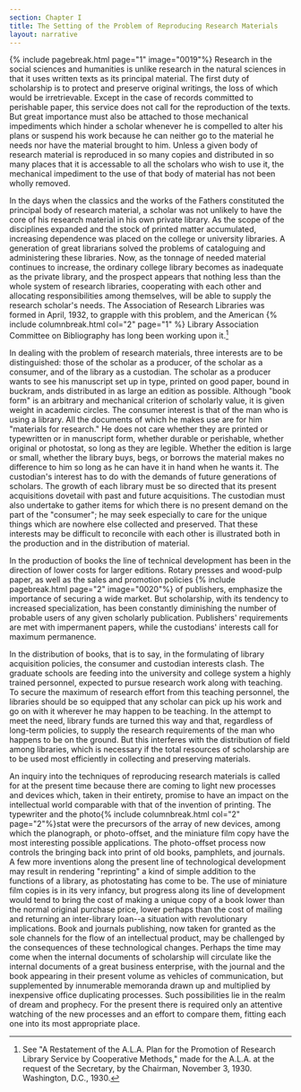 ```yaml
---
section: Chapter I
title: The Setting of the Problem of Reproducing Research Materials
layout: narrative
---
```


{% include pagebreak.html page="1" image="0019"%} Research in the social sciences and humanities is unlike research in
the natural sciences in that it uses written texts as its principal
material. The first duty of scholarship is to protect and preserve
original writings, the loss of which would be irretrievable. Except
in the case of records committed to perishable paper, this service
does not call for the reproduction of the texts. But great importance
must also be attached to those mechanical impediments which hinder a
scholar whenever he is compelled to alter his plans or suspend his
work because he can neither go to the material he needs nor have the
material brought to him. Unless a given body of research material is
reproduced in so many copies and distributed in so many places that
it is accessable to all the scholars who wish to use it, the
mechanical impediment to the use of that body of material has not
been wholly removed.

In the days when the classics and the works of the Fathers
constituted the principal body of research material, a scholar was
not unlikely to have the core of his research material in his own
private library. As the scope of the disciplines expanded and the
stock of printed matter accumulated, increasing dependence was placed
on the college or university libraries. A generation of great
librarians solved the problems of cataloguing and administering these
libraries. Now, as the tonnage of needed material continues to
increase, the ordinary college library becomes as inadequate as the
private library, and the prospect appears that nothing less than the
whole system of research libraries, cooperating with each other and
allocating responsibilities among themselves, will be able to supply
the research scholar's needs. The Association of Research Libraries
was formed in April, 1932, to grapple with this problem, and the
American {% include columnbreak.html col="2" page="1" %} Library Association Committee on Bibliography has
long been working upon it.[^n1]

[^n1]: See "A Restatement of the A.L.A. Plan for the Promotion of Research Library Service by Cooperative Methods," made for the A.L.A. at the request of the Secretary, by the Chairman, November 3, 1930. Washington, D.C., 1930.

In dealing with the problem of research materials, three interests
are to be distinguished: those of the scholar as a producer, of the
scholar as a consumer, and of the library as a custodian. The scholar
as a producer wants to see his manuscript set up in type, printed on
good paper, bound in buckram, ands distributed in as large an edition
as possible. Although "book form" is an arbitrary and mechanical
criterion of scholarly value, it is given weight in academic circles.
The consumer interest is that of the man who is using a library. All
the documents of which he makes use are for him "materials for
research." He does not care whether they are printed or typewritten
or in manuscript form, whether durable or perishable, whether
original or photostat, so long as they are legible. Whether the
edition is large or small, whether the library buys, begs, or borrows
the material makes no difference to him so long as he can have it in
hand when he wants it. The custodian's interest has to do with the
demands of future generations of scholars. The growth of each library
must be so directed that its present acquisitions dovetail with past
and future acquisitions. The custodian must also undertake to gather
items for which there is no present demand on the part of the
"consumer"; he may seek especially to care for the unique things
which are nowhere else collected and preserved. That these interests
may be difficult to reconcile with each other is illustrated both in
the production and in the distribution of material.

In the production of books the line of technical development has been
in the direction of lower costs for larger editions. Rotary presses
and wood-pulp paper, as well as the sales and promotion policies {% include pagebreak.html page="2" image="0020"%} of
publishers, emphasize the importance of securing a wide market.
But scholarship, with its tendency to increased specialization, has
been constantly diminishing the number of probable users of any given
scholarly publication. Publishers' requirements are met with
impermanent papers, while the custodians' interests call for maximum
permanence.

In the distribution of books, that is to say, in the formulating of
library acquisition policies, the consumer and custodian interests
clash. The graduate schools are feeding into the university and
college system a highly trained personnel, expected to pursue
research work along with teaching. To secure the maximum of research
effort from this teaching personnel, the libraries should be so
equipped that any scholar can pick up his work and go on with it
wherever he may happen to be teaching. In the attempt to meet the
need, library funds are turned this way and that, regardless of
long-term policies, to supply the research requirements of the man
who happens to be on the ground. But this interferes with the
distribution of field among libraries, which is necessary if the
total resources of scholarship are to be used most efficiently in
collecting and preserving materials.

An inquiry into the techniques of reproducing research materials is
called for at the present time because there are coming to light new
processes and devices which, taken in their entirety, promise to have
an impact on the intellectual world comparable with that of the
invention of printing. The typewriter and the photo{% include columnbreak.html col="2" page="2"%}stat
were the precursors of the array of new devices, among which the
planograph, or photo-offset, and the miniature film copy have the
most interesting possible applications. The photo-offset process now
controls the bringing back into print of old books, pamphlets, and
journals. A few more inventions along the present line of
technological development may result in rendering "reprinting" a kind
of simple addition to the functions of a library, as photostating has
come to be. The use of miniature film copies is in its very infancy,
but progress along its line of development would tend to bring the
cost of making a unique copy of a book lower than the normal original
purchase price, lower perhaps than the cost of mailing and returning
an inter-library loan--a situation with revolutionary implications.
Book and journals publishing, now taken for granted as the sole
channels for the flow of an intellectual product, may be challenged
by the consequences of these technological changes. Perhaps the time
may come when the internal documents of scholarship will circulate
like the internal documents of a great business enterprise, with the
journal and the book appearing in their present volume as vehicles of
communication, but supplemented by innumerable memoranda drawn up and
multiplied by inexpensive office duplicating processes. Such
possibilities lie in the realm of dream and prophecy. For the present
there is required only an attentive watching of the new processes and
an effort to compare them, fitting each one into its most appropriate
place.
